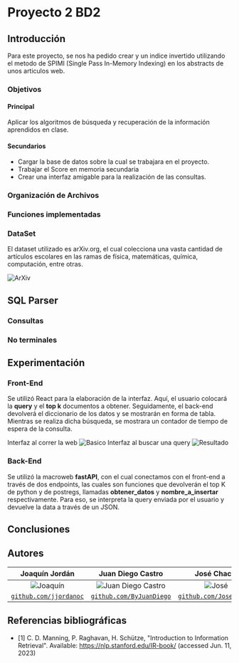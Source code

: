 # Proyecto 2 BD2

## Introducción 

Para este proyecto, se nos ha pedido crear y un indice invertido utilizando el metodo de SPIMI (Single Pass In-Memory Indexing) en los abstracts de unos articulos web.

### Objetivos
#### Principal
Aplicar los algoritmos de búsqueda y recuperación de la información aprendidos en clase.
#### Secundarios
- Cargar la base de datos sobre la cual se trabajara en el proyecto.
- Trabajar el Score en memoria secundaria 
- Crear una interfaz amigable para la realización de las consultas.


### Organización de Archivos


### Funciones implementadas


### DataSet
El dataset utilizado es arXiv.org, el cual colecciona una vasta cantidad de artículos escolares en las ramas de física, matemáticas, química, computación, entre otras.

![ArXiv](https://upload.wikimedia.org/wikipedia/commons/7/7a/ArXiv_logo_2022.png)
## SQL Parser


### Consultas

### No terminales


## Experimentación

### Front-End

Se utilizó React para la elaboración de la interfaz. Aquí, el usuario colocará la **query** y el **top k** documentos a obtener. Seguidamente, el back-end devolverá el diccionario de los datos y se mostrarán en forma de tabla. Mientras se realiza dicha búsqueda, se mostrara un contador de tiempo de espera de la consulta.

Interfaz al correr la web
![Basico](https://github.com/ByJuanDiego/db2-project-2/assets/68095284/123dd817-07f1-459f-a88f-0b2d2be7e15a)
Interfaz al buscar una query
![Resultado](https://github.com/ByJuanDiego/db2-project-2/assets/68095284/73ef163d-f437-4529-88c7-d15fa47a0b5a)

### Back-End

Se utilizó la macroweb **fastAPI**, con el cual conectamos con el front-end a través de dos endpoints, las cuales son funciones que devolverán el top K de python y de postregs, llamadas **obtener_datos** y **nombre_a_insertar** respectivamente. Para eso, se interpreta la query enviada por el usuario y devuelve la data a través de un JSON.

## Conclusiones


## Autores

|                     **Joaquín Jordán**                   |                                 **Juan Diego Castro**                                 |                       **José Chachi**                     |  **Juan Diego Laredo** |
|:---------------------------------------------------------------------------------:|:-------------------------------------------------------------------------------------:|:-----------------------------------------------------------------------------------:|:----:|
|           ![Joaquín](https://avatars.githubusercontent.com/u/83974213)            |      ![Juan Diego Castro](https://avatars.githubusercontent.com/u/79115974?v=4)       |              ![José](https://avatars.githubusercontent.com/u/83974741)              | ![Juan Diego Laredo](https://avatars.githubusercontent.com/u/68095284?v=4) |                                             
| <a href="https://github.com/jjordanoc" target="_blank">`github.com/jjordanoc`</a> | <a href="https://github.com/ByJuanDiego" target="_blank">`github.com/ByJuanDiego`</a> | <a href="https://github.com/JoseChachi" target="_blank">`github.com/JoseChachi`</a> | <a href="https://github.com/DarKNeSsJuaN25" target="_blank">`github.com/DarkNeSsJuaN25`</a>|

## Referencias bibliográficas

- [1] C. D. Manning, P. Raghavan, H. Schütze, "Introduction to Information Retrieval". Available: https://nlp.stanford.edu/IR-book/ (accessed Jun. 11, 2023)
